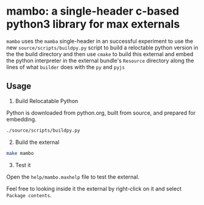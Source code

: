 # mambo: a single-header c-based python3 library for max externals

`mambo` uses the `mamba` single-header in an successful experiment to use the new `source/scripts/buildpy.py` script to build a reloctable python version in the the build directory and then use `cmake` to build this external and embed the python interpreter in the external bundle's `Resource` directory along the lines of what `builder` does with the `py` and `pyjs`

## Usage

1. Build Relocatable Python

Python is downloaded from python.org, built from source, and prepared for embedding.

```sh
./source/scripts/buildpy.py
```

2. Build the external

```sh
make mambo
```


3. Test it

Open the `help/mambo.maxhelp` file to test the external.

Feel free to looking inside it the external by right-click on it and select `Package contents`.


